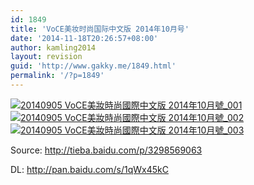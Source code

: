 ```yaml
---
id: 1849
title: 'VoCE美妆时尚国际中文版 2014年10月号'
date: '2014-11-18T20:26:57+08:00'
author: kamling2014
layout: revision
guid: 'http://www.gakky.me/1849.html'
permalink: '/?p=1849'
---
```


[![20140905 VoCE美妝時尚國際中文版 2014年10月號_001](http://www.yui-aragaki.org/wp-content/uploads/2014/10/20140905-VoCE美妝時尚國際中文版-2014年10月號_0011.jpg)](http://www.yui-aragaki.org/wp-content/uploads/2014/10/20140905-VoCE美妝時尚國際中文版-2014年10月號_0011.jpg) [![20140905 VoCE美妝時尚國際中文版 2014年10月號_002](http://www.yui-aragaki.org/wp-content/uploads/2014/10/20140905-VoCE美妝時尚國際中文版-2014年10月號_002.jpg)](http://www.yui-aragaki.org/wp-content/uploads/2014/10/20140905-VoCE美妝時尚國際中文版-2014年10月號_002.jpg) [![20140905 VoCE美妝時尚國際中文版 2014年10月號_003](http://www.yui-aragaki.org/wp-content/uploads/2014/10/20140905-VoCE美妝時尚國際中文版-2014年10月號_003.jpg)](http://www.yui-aragaki.org/wp-content/uploads/2014/10/20140905-VoCE美妝時尚國際中文版-2014年10月號_003.jpg)

Source: <http://tieba.baidu.com/p/3298569063>

DL: <http://pan.baidu.com/s/1qWx45kC><span id="wumiiLikeBtn"></span>
